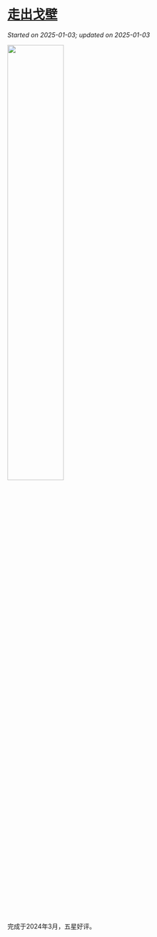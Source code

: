 # [走出戈壁](https://github.com/askming/Personal-reading/issues/28)

_Started on 2025-01-03; updated on 2025-01-03_


<img src="https://github.com/user-attachments/assets/eaa06d1e-9a03-4ea8-bf3f-65c3747bde31" width="50%">


完成于2024年3月，五星好评。